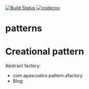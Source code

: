 [![Build Status](https://travis-ci.org/apascualco/patterns-in-java.svg?branch=master)](https://travis-ci.org/apascualco/patterns-in-java)
[![codecov](https://codecov.io/gh/apascualco/patterns-in-java/branch/master/graph/badge.svg)](https://codecov.io/gh/apascualco/patterns-in-java)
# patterns

# Creational pattern

Abstract factory: 
  - com.apascualco.pattern.afactory
  - Blog:
